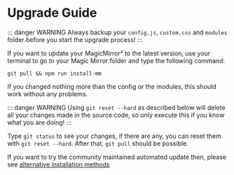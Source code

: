 # Upgrade Guide

::: danger WARNING
Always backup your `config.js`, `custom.css` and `modules` folder before you start the upgrade process!
:::

If you want to update your MagicMirror² to the latest version, use your terminal to go to your Magic Mirror folder and type the following command:

```shell
git pull && npm run install-mm
```

If you changed nothing more than the config or the modules, this should work without any problems.

::: danger WARNING
Using `git reset --hard` as described below will delete all your changes made in the source code, so only execute this if you know what you are doing!
:::

Type `git status` to see your changes, if there are any, you can reset them with `git reset --hard`. After that, `git pull` should be possible.

If you want to try the community maintained automated update then, please see [alternative installation methods](installation.md#alternative-installation-methods)
